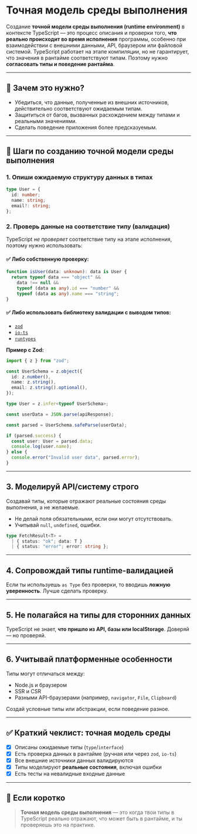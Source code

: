 # Точная модель среды выполнения

Создание **точной модели среды выполнения (runtime environment)** в контексте TypeScript — это процесс описания и проверки того, **что реально происходит во время исполнения** программы, особенно при взаимодействии с внешними данными, API, браузером или файловой системой. TypeScript работает на этапе компиляции, но не гарантирует, что значения в рантайме соответствуют типам. Поэтому нужно **согласовать типы и поведение рантайма**.

---

## 🧭 Зачем это нужно?

* Убедиться, что данные, полученные из внешних источников, действительно соответствуют ожидаемым типам.
* Защититься от багов, вызванных расхождением между типами и реальными значениями.
* Сделать поведение приложения более предсказуемым.

---

## 🔧 Шаги по созданию точной модели среды выполнения

### 1. **Опиши ожидаемую структуру данных в типах**

```ts
type User = {
  id: number;
  name: string;
  email?: string;
};
```

### 2. **Проверь данные на соответствие типу (валидация)**

TypeScript *не проверяет* соответствие типу на этапе исполнения, поэтому нужно использовать:

#### ✅ Либо собственную проверку:

```ts
function isUser(data: unknown): data is User {
  return typeof data === "object" &&
    data !== null &&
    typeof (data as any).id === "number" &&
    typeof (data as any).name === "string";
}
```

#### ✅ Либо использовать библиотеку валидации с выводом типов:

* [`zod`](https://github.com/colinhacks/zod)
* [`io-ts`](https://github.com/gcanti/io-ts)
* [`runtypes`](https://github.com/pelotom/runtypes)

**Пример с Zod:**

```ts
import { z } from "zod";

const UserSchema = z.object({
  id: z.number(),
  name: z.string(),
  email: z.string().optional(),
});

type User = z.infer<typeof UserSchema>;

const userData = JSON.parse(apiResponse);

const parsed = UserSchema.safeParse(userData);

if (parsed.success) {
  const user: User = parsed.data;
  console.log(user.name);
} else {
  console.error("Invalid user data", parsed.error);
}
```

---

## 3. **Моделируй API/систему строго**

Создавай типы, которые отражают реальные состояния среды выполнения, а не желаемые.

* Не делай поля обязательными, если они могут отсутствовать.
* Учитывай `null`, `undefined`, ошибки.

```ts
type FetchResult<T> =
  | { status: "ok"; data: T }
  | { status: "error"; error: string };
```

---

## 4. **Сопровождай типы runtime-валидацией**

Если ты используешь `as Type` без проверки, то вводишь **ложную уверенность**. Лучше сделать проверку.

---

## 5. **Не полагайся на типы для сторонних данных**

TypeScript не знает, **что пришло из API, базы или localStorage**. Доверяй — но проверяй.

---

## 6. **Учитывай платформенные особенности**

Типы могут отличаться между:

* Node.js и браузером
* SSR и CSR
* Разными API-браузерами (например, `navigator`, `File`, `Clipboard`)

Создай условные типы или абстракции, если поведение разное.

---

## ✅ Краткий чеклист: точная модель среды

* [x] Описаны ожидаемые типы (`type`/`interface`)
* [x] Есть проверка данных в рантайме (ручная или через `zod`, `io-ts`)
* [x] Все внешние источники данных валидируются
* [x] Типы моделируют **реальные состояния**, включая ошибки
* [x] Есть тесты на невалидные входные данные

---

## 💬 Если коротко

> **Точная модель среды выполнения** — это когда твои типы в TypeScript реально отражают, что может быть в рантайме, и ты проверяешь это на практике.

